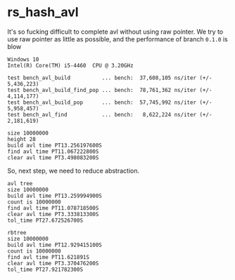 # rs_hash_avl

It's so fucking difficult to complete avl without using raw pointer. We try to use raw pointer as little as possible, and the performance of branch `0.1.0` is blow 

```
Windows 10
Intel(R) Core(TM) i5-4460  CPU @ 3.20GHz
```
```
test bench_avl_build          ... bench:  37,608,105 ns/iter (+/- 5,436,223)
test bench_avl_build_find_pop ... bench:  78,761,362 ns/iter (+/- 4,114,177)
test bench_avl_build_pop      ... bench:  57,745,992 ns/iter (+/- 5,958,457)
test bench_avl_find           ... bench:   8,622,224 ns/iter (+/- 2,181,619)
```
```
size 10000000
height 28
build avl time PT13.256197600S 
find avl time PT11.067222800S 
clear avl time PT3.498083200S
```
So, next step, we need to reduce abstraction.

```
avl tree
size 10000000
build avl time PT13.259994900S 
count is 10000000
find avl time PT11.078718500S 
clear avl time PT3.333813300S 
tol_time PT27.672526700S

rbtree
size 10000000
build avl time PT12.929415100S 
count is 10000000
find avl time PT11.621891S 
clear avl time PT3.370476200S 
tol_time PT27.921782300S
```